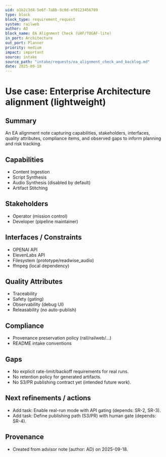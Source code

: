```yaml
---
uid: a1b2c3d4-5e6f-7a8b-9c0d-ef0123456789
type: block
block_type: requirement_request
system: railweb
author: AD
block_name: EA Alignment Check (UAF/TOGAF-lite)
in_port: Architecture
out_port: Planner
priority: medium
impact: important
source: intake
source_path: "intake/requests/ea_alignment_check_and_backlog.md"
date: 2025-09-18
---
```


# Use case: Enterprise Architecture alignment (lightweight)

## Summary

An EA alignment note capturing capabilities, stakeholders, interfaces, quality attributes, compliance items, and observed gaps to inform planning and risk tracking.

## Capabilities

- Content Ingestion
- Script Synthesis
- Audio Synthesis (disabled by default)
- Artifact Stitching

## Stakeholders

- Operator (mission control)
- Developer (pipeline maintainer)

## Interfaces / Constraints

- OPENAI API
- ElevenLabs API
- Filesystem (prototype/readwise_audio)
- ffmpeg (local dependency)

## Quality Attributes

- Traceability
- Safety (gating)
- Observability (debug UI)
- Releasability (no auto-publish)

## Compliance

- Provenance preservation policy (rail/railweb/…)
- README intake conventions

## Gaps

- No explicit rate-limit/backoff requirements for real runs.
- No retention policy for generated artifacts.
- No S3/PR publishing contract yet (intended future work).

## Next refinements / actions

- Add task: Enable real-run mode with API gating (depends: SR-2, SR-3).
- Add task: Define publishing path (S3/PR) with human gate (depends: SR-4).

## Provenance

- Created from advisor note (author: AD) on 2025-09-18.
